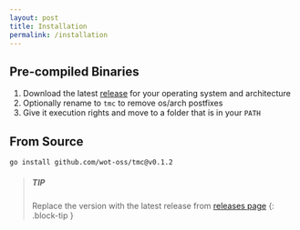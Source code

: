 ```yaml
---
layout: post
title: Installation
permalink: /installation
---
```


## Pre-compiled Binaries

1. Download the latest [release][1] for your operating system and architecture
2. Optionally rename to ```tmc``` to remove os/arch postfixes
3. Give it execution rights and move to a folder that is in your ```PATH```

## From Source

```bash
go install github.com/wot-oss/tmc@v0.1.2
```

> ##### TIP
>
> Replace the version with the latest release from [releases page][1]
{: .block-tip }


[1]: https://github.com/wot-oss/tmc/releases
